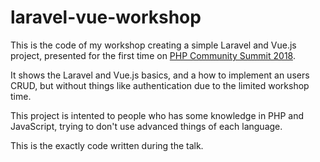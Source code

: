 # laravel-vue-workshop

This is the code of my workshop creating a simple Laravel and Vue.js project, presented for the first time on [PHP Community Summit 2018](http://eventos.locaweb.com.br/proximos-eventos/php-community-summit-2018/).

It shows the Laravel and Vue.js basics, and a how to implement an users CRUD, but without things like authentication due to the limited workshop time.

This project is intented to people who has some knowledge in PHP and JavaScript, trying to don't use advanced things of each language.

This is the exactly code written during the talk.
